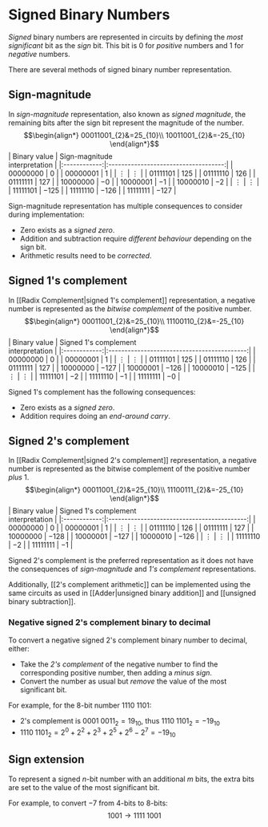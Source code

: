 # Signed Binary Numbers
*Signed* binary numbers are represented in circuits by defining the *most significant* bit as the *sign* bit. This bit is $0$ for *positive* numbers and $1$ for *negative* numbers.

There are several methods of signed binary number representation.

## Sign-magnitude
In *sign-magnitude* representation, also known as *signed magnitude*, the remaining bits after the sign bit represent the magnitude of the number.
$$\begin{align*} 00011001_{2}&=25_{10}\\
10011001_{2}&=-25_{10} \end{align*}$$
| Binary value | Sign-magnitude <br /> interpretation |
|:------------:|:------------------------------------:|
|  $00000000$  |                 $0$                  |
|  $00000001$  |                 $1$                  |
|   $\vdots$   |               $\vdots$               |
|  $01111101$  |                $125$                 |
|  $01111110$  |                $126$                 |
|  $01111111$  |                $127$                 |
|  $10000000$  |                 $-0$                 |
|  $10000001$  |                 $-1$                 |
|  $10000010$  |                 $-2$                 |
|   $\vdots$   |               $\vdots$               |
|  $11111101$  |                $-125$                |
|  $11111110$  |                $-126$                |
|  $11111111$  | $-127$                                     |

Sign-magnitude representation has multiple consequences to consider during implementation:
- Zero exists as a *signed zero*.
- Addition and subtraction require *different behaviour* depending on the sign bit.
- Arithmetic results need to be *corrected*.

## Signed 1's complement
In [[Radix Complement|signed 1's complement]] representation, a negative number is represented as the *bitwise complement* of the positive number. 
$$\begin{align*} 00011001_{2}&=25_{10}\\
11100110_{2}&=-25_{10} \end{align*}$$
| Binary value | Signed 1's complement <br /> interpretation |
|:------------:|:-------------------------------------------:|
|  $00000000$  |                     $0$                     |
|  $00000001$  |                     $1$                     |
|   $\vdots$   |                  $\vdots$                   |
|  $01111101$  |                    $125$                    |
|  $01111110$  |                    $126$                    |
|  $01111111$  |                    $127$                    |
|  $10000000$  |                   $-127$                    |
|  $10000001$  |                   $-126$                    |
|  $10000010$  |                   $-125$                    |
|   $\vdots$   |                  $\vdots$                   |
|  $11111101$  |                    $-2$                     |
|  $11111110$  |                    $-1$                     |
|  $11111111$  |                    $-0$                     |

Signed 1's complement has the following consequences:
- Zero exists as a *signed zero*.
- Addition requires doing an *end-around carry*.

## Signed 2's complement
In [[Radix Complement|signed 2's complement]] representation, a negative number is represented as the bitwise complement of the positive number *plus* $1$.
$$\begin{align*} 00011001_{2}&=25_{10}\\
11100111_{2}&=-25_{10} \end{align*}$$
| Binary value | Signed 1's complement <br /> interpretation |
|:------------:|:-------------------------------------------:|
|  $00000000$  |                     $0$                     |
|  $00000001$  |                     $1$                     |
|   $\vdots$   |                  $\vdots$                   |
|  $01111110$  |                    $126$                    |
|  $01111111$  |                    $127$                    |
|  $10000000$  |                   $-128$                    |
|  $10000001$  |                   $-127$                    |
|  $10000010$  |                   $-126$                    |
|   $\vdots$   |                  $\vdots$                   |
|  $11111110$  |                    $-2$                     |
|  $11111111$  |                    $-1$                     |

Signed 2's complement is the preferred representation as it does not have the consequences of *sign-magnitude* and *1's complement* representations.

Additionally, [[2's complement arithmetic]] can be implemented using the same circuits as used in [[Adder|unsigned binary addition]] and [[unsigned binary subtraction]].

### Negative signed 2's complement binary to decimal
To convert a negative signed 2's complement binary number to decimal, either:
- Take the *2's complement* of the negative number to find the corresponding positive number, then adding a *minus sign*.
- Convert the number as usual but *remove* the value of the most significant bit.

For example, for the $8$-bit number $1110\;1101$:
- 2's complement is $0001\;0011_{2}=19_{10}$, thus $1110\;1101_{2}=-19_{10}$
- $1110\;1101_{2}=2^{0}+2^{2}+2^{3}+2^{5}+2^{6}-2^{7}=-19_{10}$

## Sign extension
To represent a signed $n$-bit number with an additional $m$ bits, the extra bits are set to the value of the most significant bit.

For example, to convert $-7$ from $4$-bits to $8$-bits:
$$1001\longrightarrow 1111\;1001$$